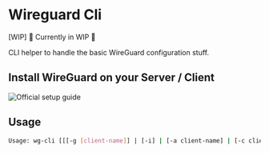 # Wireguard Cli

[WIP] 🚧 Currently in WIP 🚧

CLI helper to handle the basic WireGuard configuration stuff.

## Install WireGuard on your Server / Client

![Official setup guide](https://www.wireguard.com/install/)

## Usage

```sh
Usage: wg-cli [[[-g [client-name]] | [-i] | [-a client-name] | [-c client-name ip mask] | [-h]]
```